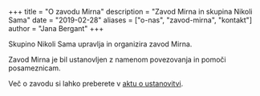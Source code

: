 +++
title = "O zavodu Mirna"
description = "Zavod Mirna in skupina Nikoli Sama"
date = "2019-02-28"
aliases = ["o-nas", "zavod-mirna", "kontakt"]
author = "Jana Bergant"
+++

Skupino Nikoli Sama upravlja in organizira zavod Mirna.

Zavod Mirna je bil ustanovljen z namenom povezovanja in pomoči posameznicam.

Več o zavodu si lahko preberete v [aktu o ustanovitvi](./file/akt-ustanovitvi-zavoda.pdf).